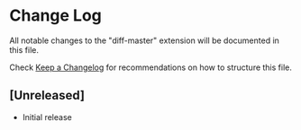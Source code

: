 # Change Log

All notable changes to the "diff-master" extension will be documented in this file.

Check [Keep a Changelog](http://keepachangelog.com/) for recommendations on how to structure this file.

## [Unreleased]

- Initial release